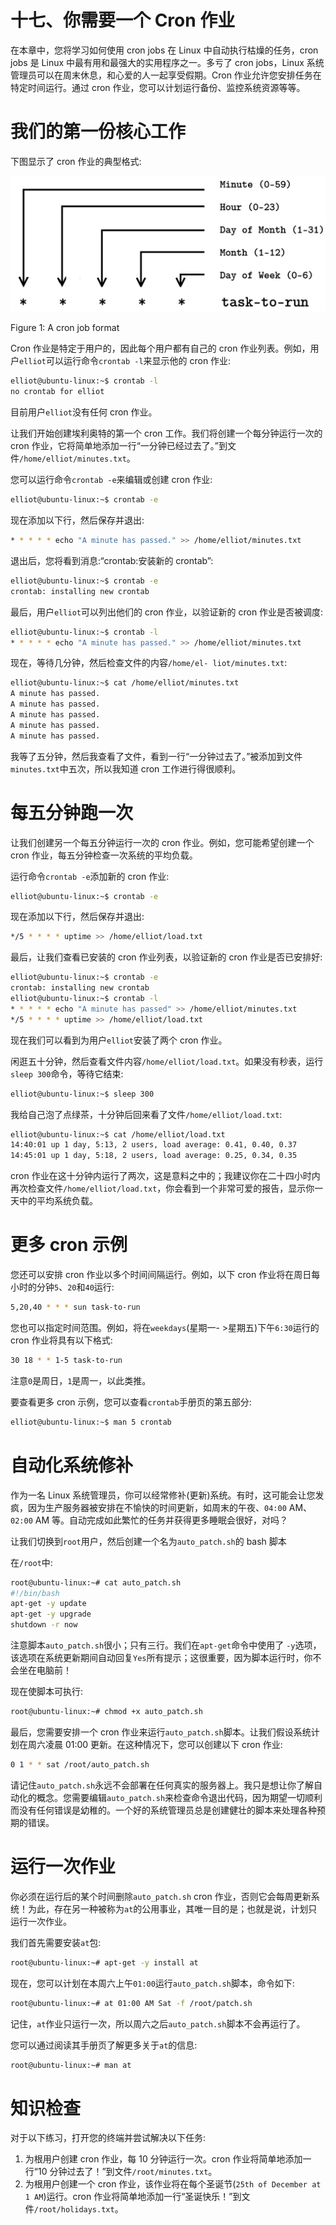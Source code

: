 # 十七、你需要一个 Cron 作业

在本章中，您将学习如何使用 cron jobs 在 Linux 中自动执行枯燥的任务，cron jobs 是 Linux 中最有用和最强大的实用程序之一。多亏了 cron jobs，Linux 系统管理员可以在周末休息，和心爱的人一起享受假期。Cron 作业允许您安排任务在特定时间运行。通过 cron 作业，您可以计划运行备份、监控系统资源等等。

# 我们的第一份核心工作

下图显示了 cron 作业的典型格式:

![](img/368be940-510d-44f8-93c7-aa92c3ba3270.png)

Figure 1: A cron job format

Cron 作业是特定于用户的，因此每个用户都有自己的 cron 作业列表。例如，用户`elliot`可以运行命令`crontab -l`来显示他的 cron 作业:

```sh
elliot@ubuntu-linux:~$ crontab -l 
no crontab for elliot
```

目前用户`elliot`没有任何 cron 作业。

让我们开始创建埃利奥特的第一个 cron 工作。我们将创建一个每分钟运行一次的 cron 作业，它将简单地添加一行“一分钟已经过去了。”到文件`/home/elliot/minutes.txt`。

您可以运行命令`crontab -e`来编辑或创建 cron 作业:

```sh
elliot@ubuntu-linux:~$ crontab -e
```

现在添加以下行，然后保存并退出:

```sh
* * * * * echo "A minute has passed." >> /home/elliot/minutes.txt
```

退出后，您将看到消息:“crontab:安装新的 crontab”:

```sh
elliot@ubuntu-linux:~$ crontab -e 
crontab: installing new crontab
```

最后，用户`elliot`可以列出他们的 cron 作业，以验证新的 cron 作业是否被调度:

```sh
elliot@ubuntu-linux:~$ crontab -l
* * * * * echo "A minute has passed." >> /home/elliot/minutes.txt
```

现在，等待几分钟，然后检查文件的内容`/home/el- liot/minutes.txt`:

```sh
elliot@ubuntu-linux:~$ cat /home/elliot/minutes.txt 
A minute has passed.
A minute has passed. 
A minute has passed. 
A minute has passed. 
A minute has passed.
```

我等了五分钟，然后我查看了文件，看到一行“一分钟过去了。”被添加到文件`minutes.txt`中五次，所以我知道 cron 工作进行得很顺利。

# 每五分钟跑一次

让我们创建另一个每五分钟运行一次的 cron 作业。例如，您可能希望创建一个 cron 作业，每五分钟检查一次系统的平均负载。

运行命令`crontab -e`添加新的 cron 作业:

```sh
elliot@ubuntu-linux:~$ crontab -e
```

现在添加以下行，然后保存并退出:

```sh
*/5 * * * * uptime >> /home/elliot/load.txt
```

最后，让我们查看已安装的 cron 作业列表，以验证新的 cron 作业是否已安排好:

```sh
elliot@ubuntu-linux:~$ crontab -e 
crontab: installing new crontab 
elliot@ubuntu-linux:~$ crontab -l
* * * * * echo "A minute has passed" >> /home/elliot/minutes.txt
*/5 * * * * uptime >> /home/elliot/load.txt
```

现在我们可以看到为用户`elliot`安装了两个 cron 作业。

闲逛五十分钟，然后查看文件内容`/home/elliot/load.txt`。如果没有秒表，运行`sleep 300`命令，等待它结束:

```sh
elliot@ubuntu-linux:~$ sleep 300
```

我给自己泡了点绿茶，十分钟后回来看了文件`/home/elliot/load.txt`:

```sh
elliot@ubuntu-linux:~$ cat /home/elliot/load.txt
14:40:01 up 1 day, 5:13, 2 users, load average: 0.41, 0.40, 0.37
14:45:01 up 1 day, 5:18, 2 users, load average: 0.25, 0.34, 0.35
```

cron 作业在这十分钟内运行了两次，这是意料之中的；我建议你在二十四小时内再次检查文件`/home/elliot/load.txt`，你会看到一个非常可爱的报告，显示你一天中的平均系统负载。

# 更多 cron 示例

您还可以安排 cron 作业以多个时间间隔运行。例如，以下 cron 作业将在周日每小时的分钟`5`、`20`和`40`运行:

```sh
5,20,40 * * * sun task-to-run
```

您也可以指定时间范围。例如，将在`weekdays`(星期一- >星期五)下午`6:30`运行的 cron 作业将具有以下格式:

```sh
30 18 * * 1-5 task-to-run
```

注意`0`是周日，`1`是周一，以此类推。

要查看更多 cron 示例，您可以查看`crontab`手册页的第五部分:

```sh
elliot@ubuntu-linux:~$ man 5 crontab
```

# 自动化系统修补

作为一名 Linux 系统管理员，你可以经常修补(更新)系统。有时，这可能会让您发疯，因为生产服务器被安排在不愉快的时间更新，如周末的午夜、`04:00` AM、`02:00` AM 等。自动完成如此繁忙的任务并获得更多睡眠会很好，对吗？

让我们切换到`root`用户，然后创建一个名为`auto_patch.sh`的 bash 脚本

在`/root`中:

```sh
root@ubuntu-linux:~# cat auto_patch.sh 
#!/bin/bash
apt-get -y update 
apt-get -y upgrade 
shutdown -r now
```

注意脚本`auto_patch.sh`很小；只有三行。我们在`apt-get`命令中使用了
`-y`选项，该选项在系统更新期间自动回复`Yes`所有提示；这很重要，因为脚本运行时，你不会坐在电脑前！

现在使脚本可执行:

```sh
root@ubuntu-linux:~# chmod +x auto_patch.sh
```

最后，您需要安排一个 cron 作业来运行`auto_patch.sh`脚本。让我们假设系统计划在周六凌晨 01:00 更新。在这种情况下，您可以创建以下 cron 作业:

```sh
0 1 * * sat /root/auto_patch.sh
```

请记住`auto_patch.sh`永远不会部署在任何真实的服务器上。我只是想让你了解自动化的概念。您需要编辑`auto_patch.sh`来检查命令退出代码，因为期望一切顺利而没有任何错误是幼稚的。一个好的系统管理员总是创建健壮的脚本来处理各种预期的错误。

# 运行一次作业

你必须在运行后的某个时间删除`auto_patch.sh` cron 作业，否则它会每周更新系统！为此，存在另一种被称为`at`的公用事业，其唯一目的是；也就是说，计划只运行一次作业。

我们首先需要安装`at`包:

```sh
root@ubuntu-linux:~# apt-get -y install at
```

现在，您可以计划在本周六上午`01:00`运行`auto_patch.sh`脚本，命令如下:

```sh
root@ubuntu-linux:~# at 01:00 AM Sat -f /root/patch.sh
```

记住，`at`作业只运行一次，所以周六之后`auto_patch.sh`脚本不会再运行了。

您可以通过阅读其手册页了解更多关于`at`的信息:

```sh
root@ubuntu-linux:~# man at
```

# 知识检查

对于以下练习，打开您的终端并尝试解决以下任务:

1.  为根用户创建 cron 作业，每 10 分钟运行一次。cron 作业将简单地添加一行“10 分钟过去了！”到文件`/root/minutes.txt`。
2.  为根用户创建一个 cron 作业，该作业将在每个圣诞节(`25th of December at 1 AM`)运行。cron 作业将简单地添加一行“圣诞快乐！”到文件`/root/holidays.txt`。